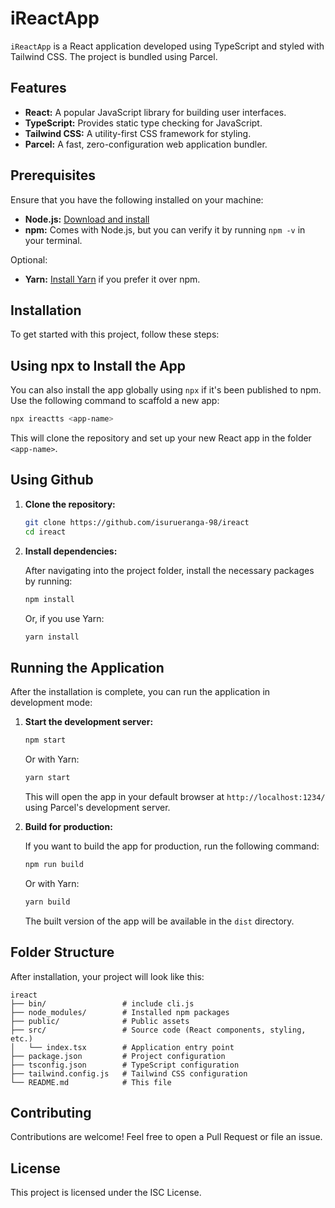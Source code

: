 # iReactApp

`iReactApp` is a React application developed using TypeScript and styled with Tailwind CSS. The project is bundled using Parcel.

## Features

- **React:** A popular JavaScript library for building user interfaces.
- **TypeScript:** Provides static type checking for JavaScript.
- **Tailwind CSS:** A utility-first CSS framework for styling.
- **Parcel:** A fast, zero-configuration web application bundler.

## Prerequisites

Ensure that you have the following installed on your machine:

- **Node.js:** [Download and install](https://nodejs.org/)
- **npm:** Comes with Node.js, but you can verify it by running `npm -v` in your terminal.

Optional:

- **Yarn:** [Install Yarn](https://classic.yarnpkg.com/en/docs/install/) if you prefer it over npm.

## Installation

To get started with this project, follow these steps:

## Using npx to Install the App

You can also install the app globally using `npx` if it's been published to npm. Use the following command to scaffold a new app:

```bash
npx ireactts <app-name>
```

This will clone the repository and set up your new React app in the folder `<app-name>`.

## Using Github

1. **Clone the repository:**

   ```bash
   git clone https://github.com/isurueranga-98/ireact
   cd ireact
   ```

2. **Install dependencies:**

   After navigating into the project folder, install the necessary packages by running:

   ```bash
   npm install
   ```

   Or, if you use Yarn:

   ```bash
   yarn install
   ```

## Running the Application

After the installation is complete, you can run the application in development mode:

1. **Start the development server:**

   ```bash
   npm start
   ```

   Or with Yarn:

   ```bash
   yarn start
   ```

   This will open the app in your default browser at `http://localhost:1234/` using Parcel's development server.

2. **Build for production:**

   If you want to build the app for production, run the following command:

   ```bash
   npm run build
   ```

   Or with Yarn:

   ```bash
   yarn build
   ```

   The built version of the app will be available in the `dist` directory.

## Folder Structure

After installation, your project will look like this:

```
ireact
├── bin/                 # include cli.js
├── node_modules/        # Installed npm packages
├── public/              # Public assets
├── src/                 # Source code (React components, styling, etc.)
│   └── index.tsx        # Application entry point
├── package.json         # Project configuration
├── tsconfig.json        # TypeScript configuration
├── tailwind.config.js   # Tailwind CSS configuration
└── README.md            # This file
```

## Contributing

Contributions are welcome! Feel free to open a Pull Request or file an issue.

## License

This project is licensed under the ISC License.
